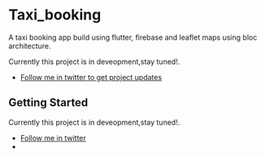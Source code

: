 # Taxi_booking

A taxi booking app build using flutter, firebase and leaflet maps using bloc architecture.

Currently this project is in deveopment,stay tuned!.

- [Follow me in twitter to get project updates](https://mobile.twitter.com/AntoTomAbraham)

## Getting Started

Currently this project is in deveopment,stay tuned!.

- [Follow me in twitter](https://mobile.twitter.com/AntoTomAbraham)
- 

